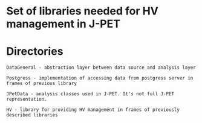 Set of libraries needed for HV management in J-PET
==================================================

Directories
===========

	DataGeneral - abstraction layer between data source and analysis layer

	Postgress - implementation of accessing data from postgress server in frames of previous library

	JPetData - analysis classes used in J-PET. It's not full J-PET representation.

	HV - library for providing HV management in frames of previously described libraries

